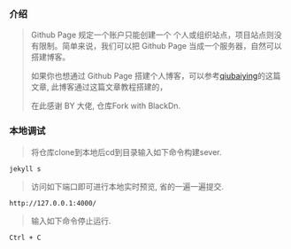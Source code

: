 ### 介绍
> Github Page 规定一个账户只能创建一个 个人或组织站点，项目站点则没有限制。简单来说，我们可以把 Github Page 当成一个服务器，自然可以搭建博客。
>
> 如果你也想通过 Github Page 搭建个人博客，可以参考[qiubaiying](https://github.com/qiubaiying/qiubaiying.github.io/blob/master/README.md)的这篇文章, 此博客通过这篇文章教程搭建的，
>
> 在此感谢 BY 大佬, 仓库Fork with BlackDn.

### 本地调试
> 将仓库clone到本地后cd到目录输入如下命令构建sever. 
```
jekyll s
```
> 访问如下端口即可进行本地实时预览, 省的一遍一遍提交.
```
http://127.0.0.1:4000/
```
> 输入如下命令停止运行.
```
Ctrl + C
```
